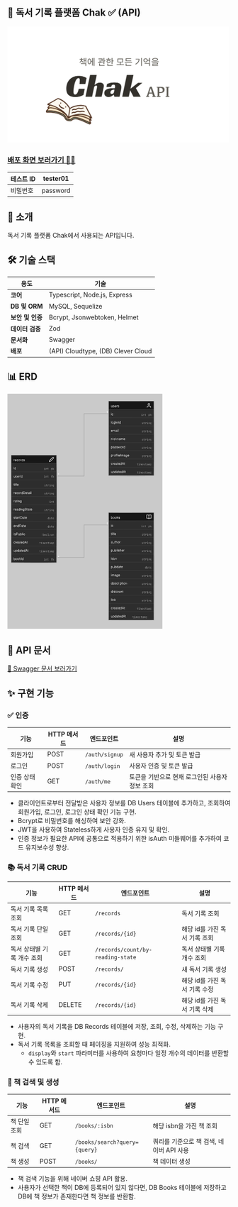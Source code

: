 ## 📖 독서 기록 플랫폼 **Chak** ✅ (API)

<img src="./public/readme/readme_cover.jpg" alt="Chak API" width="500">

### [배포 화면 보러가기 🚀🚀 ](https://chak-client.pages.dev)

| 테스트 ID | tester01 |
| --------- | -------- |
| 비밀번호  | password |

## 📌 소개

독서 기록 플랫폼 Chak에서 사용되는 API입니다.

## 🛠 기술 스택

| **용도**         | **기술**                           |
| ---------------- | ---------------------------------- |
| **코어**         | Typescript, Node.js, Express       |
| **DB 및 ORM**    | MySQL, Sequelize                   |
| **보안 및 인증** | Bcrypt, Jsonwebtoken, Helmet       |
| **데이터 검증**  | Zod                                |
| **문서화**       | Swagger                            |
| **배포**         | (API) Cloudtype, (DB) Clever Cloud |

## 📊 ERD

<img src="./public/readme/erd.png" alt="Chak API" width="350"/>

## 📜 API 문서

[🔗 Swagger 문서 보러가기](https://port-0-chak-api-m84yv9o6d2bfcc1f.sel4.cloudtype.app/api-docs/)

## ✨ 구현 기능

### ✅ 인증

| **기능**       | **HTTP 메서드** | **엔드포인트** | **설명**                                       |
| -------------- | --------------- | -------------- | ---------------------------------------------- |
| 회원가입       | POST            | `/auth/signup` | 새 사용자 추가 및 토큰 발급                    |
| 로그인         | POST            | `/auth/login`  | 사용자 인증 및 토큰 발급                       |
| 인증 상태 확인 | GET             | `/auth/me`     | 토큰을 기반으로 현재 로그인된 사용자 정보 조회 |

- 클라이언트로부터 전달받은 사용자 정보를 DB Users 테이블에 추가하고, 조회하여 회원가입, 로그인, 로그인 상태 확인 기능 구현.
- Bcrypt로 비밀번호를 해싱하여 보안 강화.
- JWT을 사용하여 Stateless하게 사용자 인증 유지 및 확인.
- 인증 정보가 필요한 API에 공통으로 적용하기 위한 isAuth 미들웨어를 추가하여 코드 유지보수성 향상.

### 📚 독서 기록 CRUD

| **기능**                   | **HTTP 메서드** | **엔드포인트**                    | **설명**                      |
| -------------------------- | --------------- | --------------------------------- | ----------------------------- |
| 독서 기록 목록 조회        | GET             | `/records`                        | 독서 기록 조회                |
| 독서 기록 단일 조회        | GET             | `/records/{id}`                   | 해당 id를 가진 독서 기록 조회 |
| 독서 상태별 기록 개수 조회 | GET             | `/records/count/by-reading-state` | 독서 상태별 기록 개수 조회    |
| 독서 기록 생성             | POST            | `/records/`                       | 새 독서 기록 생성             |
| 독서 기록 수정             | PUT             | `/records/{id}`                   | 해당 id를 가진 독서 기록 수정 |
| 독서 기록 삭제             | DELETE          | `/records/{id}`                   | 해당 id를 가진 독서 기록 삭제 |

- 사용자의 독서 기록을 DB Records 테이블에 저장, 조회, 수정, 삭제하는 기능 구현.
- 독서 기록 목록을 조회할 때 페이징을 지원하여 성능 최적화.
  - `display`와 `start` 파라미터를 사용하여 요청마다 일정 개수의 데이터를 반환할 수 있도록 함.

### 🔎 책 검색 및 생성

| **기능**     | **HTTP 메서드** | **엔드포인트**                | **설명**                                 |
| ------------ | --------------- | ----------------------------- | ---------------------------------------- |
| 책 단일 조회 | GET             | `/books/:isbn`                | 해당 isbn을 가진 책 조회                 |
| 책 검색      | GET             | `/books/search?query={query}` | 쿼리를 기준으로 책 검색, 네이버 API 사용 |
| 책 생성      | POST            | `/books/`                     | 책 데이터 생성                           |

- 책 검색 기능을 위해 네이버 쇼핑 API 활용.
- 사용자가 선택한 책이 DB에 등록되어 있지 않다면, DB Books 테이블에 저장하고 DB에 책 정보가 존재한다면 책 정보를 반환함.
